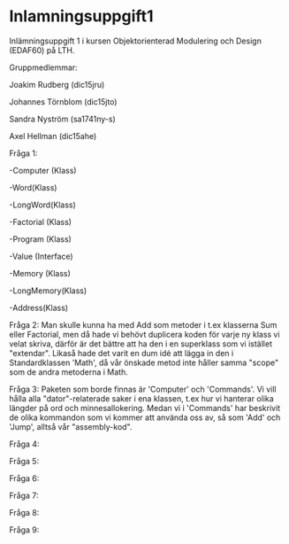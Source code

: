 # Inlamningsuppgift1

Inlämningsuppgift 1 i kursen Objektorienterad Modulering och Design (EDAF60) på LTH.  

Gruppmedlemmar:

Joakim Rudberg (dic15jru)

Johannes Törnblom (dic15jto)

Sandra Nyström (sa1741ny-s)

Axel Hellman (dic15ahe)



Fråga 1:

-Computer (Klass)

-Word(Klass)

-LongWord(Klass)

-Factorial (Klass)

-Program (Klass)

-Value (Interface)

-Memory (Klass)

-LongMemory(Klass)

-Address(Klass)

Fråga 2:
Man skulle kunna ha med Add som metoder i t.ex klasserna Sum eller Factorial, men då hade vi behövt duplicera koden för varje ny klass vi velat skriva, därför är det bättre att ha den i en superklass som vi istället "extendar". Likaså hade det varit en dum idé att lägga in den i Standardklassen 'Math', då vår önskade metod inte håller samma "scope" som de andra metoderna i Math.

Fråga 3:
Paketen som borde finnas är 'Computer' och 'Commands'. Vi vill hålla alla "dator"-relaterade saker i ena klassen, t.ex hur vi hanterar olika längder på ord och minnesallokering. Medan vi i 'Commands' har beskrivit de olika kommandon som vi kommer att använda oss av, så som 'Add' och 'Jump', alltså vår "assembly-kod".

Fråga 4:


Fråga 5:


Fråga 6:


Fråga 7:


Fråga 8:


Fråga 9:

